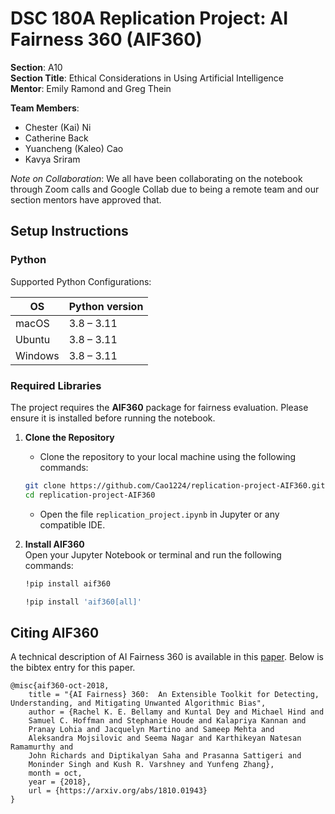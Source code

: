 # DSC 180A Replication Project: AI Fairness 360 (AIF360)

**Section**: A10<br>
**Section Title**: Ethical Considerations in Using Artificial Intelligence<br>
**Mentor**: Emily Ramond and Greg Thein<br>

**Team Members**:
*   Chester (Kai) Ni
*   Catherine Back
*   Yuancheng (Kaleo) Cao
*   Kavya Sriram

_Note on Collaboration_: We all have been collaborating on the notebook through Zoom calls and Google Collab due to being a remote team and our section mentors have approved that.


## Setup Instructions

### Python

Supported Python Configurations:

| OS      | Python version |
| ------- | -------------- |
| macOS   | 3.8 – 3.11     |
| Ubuntu  | 3.8 – 3.11     |
| Windows | 3.8 – 3.11     |

### Required Libraries

The project requires the **AIF360** package for fairness evaluation. Please ensure it is installed before running the notebook.

1. **Clone the Repository**
    - Clone the repository to your local machine using the following commands:
    ```bash
    git clone https://github.com/Cao1224/replication-project-AIF360.git
    cd replication-project-AIF360
    ```
    - Open the file `replication_project.ipynb` in Jupyter or any compatible IDE.

2. **Install AIF360**  
   Open your Jupyter Notebook or terminal and run the following commands:
   ```bash
   !pip install aif360

   !pip install 'aif360[all]'
   ```

## Citing AIF360

A technical description of AI Fairness 360 is available in this
[paper](https://arxiv.org/abs/1810.01943). Below is the bibtex entry for this
paper.

```
@misc{aif360-oct-2018,
    title = "{AI Fairness} 360:  An Extensible Toolkit for Detecting, Understanding, and Mitigating Unwanted Algorithmic Bias",
    author = {Rachel K. E. Bellamy and Kuntal Dey and Michael Hind and
	Samuel C. Hoffman and Stephanie Houde and Kalapriya Kannan and
	Pranay Lohia and Jacquelyn Martino and Sameep Mehta and
	Aleksandra Mojsilovic and Seema Nagar and Karthikeyan Natesan Ramamurthy and
	John Richards and Diptikalyan Saha and Prasanna Sattigeri and
	Moninder Singh and Kush R. Varshney and Yunfeng Zhang},
    month = oct,
    year = {2018},
    url = {https://arxiv.org/abs/1810.01943}
}
```